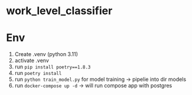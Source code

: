# work_level_classifier


# Env

1) Create .venv (python 3.11)
2) activate .venv
3) run ```pip install poetry==1.8.3```
4) run ```poetry install```
5) run ```python train_model.py``` for model training -> pipelie into dir models
6) run ```docker-compose up -d``` -> will run compose app with postgres